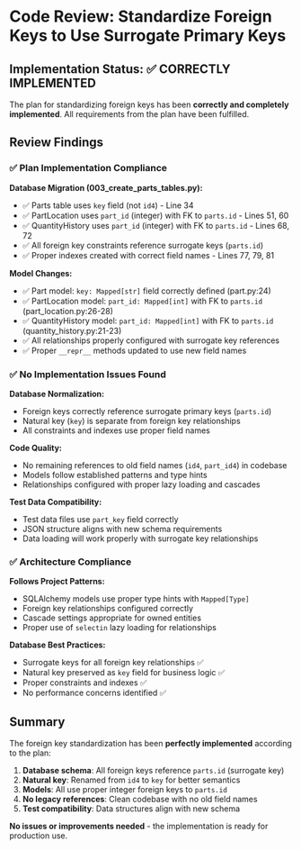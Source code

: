 # Code Review: Standardize Foreign Keys to Use Surrogate Primary Keys

## Implementation Status: ✅ CORRECTLY IMPLEMENTED

The plan for standardizing foreign keys has been **correctly and completely implemented**. All requirements from the plan have been fulfilled.

## Review Findings

### ✅ Plan Implementation Compliance

**Database Migration (003_create_parts_tables.py):**
- ✅ Parts table uses `key` field (not `id4`) - Line 34
- ✅ PartLocation uses `part_id` (integer) with FK to `parts.id` - Lines 51, 60
- ✅ QuantityHistory uses `part_id` (integer) with FK to `parts.id` - Lines 68, 72
- ✅ All foreign key constraints reference surrogate keys (`parts.id`)
- ✅ Proper indexes created with correct field names - Lines 77, 79, 81

**Model Changes:**
- ✅ Part model: `key: Mapped[str]` field correctly defined (part.py:24)
- ✅ PartLocation model: `part_id: Mapped[int]` with FK to `parts.id` (part_location.py:26-28)
- ✅ QuantityHistory model: `part_id: Mapped[int]` with FK to `parts.id` (quantity_history.py:21-23)
- ✅ All relationships properly configured with surrogate key references
- ✅ Proper `__repr__` methods updated to use new field names

### ✅ No Implementation Issues Found

**Database Normalization:**
- Foreign keys correctly reference surrogate primary keys (`parts.id`)
- Natural key (`key`) is separate from foreign key relationships
- All constraints and indexes use proper field names

**Code Quality:**
- No remaining references to old field names (`id4`, `part_id4`) in codebase
- Models follow established patterns and type hints
- Relationships configured with proper lazy loading and cascades

**Test Data Compatibility:**
- Test data files use `part_key` field correctly
- JSON structure aligns with new schema requirements
- Data loading will work properly with surrogate key relationships

### ✅ Architecture Compliance

**Follows Project Patterns:**
- SQLAlchemy models use proper type hints with `Mapped[Type]`
- Foreign key relationships configured correctly
- Cascade settings appropriate for owned entities
- Proper use of `selectin` lazy loading for relationships

**Database Best Practices:**
- Surrogate keys for all foreign key relationships ✅
- Natural key preserved as `key` field for business logic ✅
- Proper constraints and indexes ✅
- No performance concerns identified ✅

## Summary

The foreign key standardization has been **perfectly implemented** according to the plan:

1. **Database schema**: All foreign keys reference `parts.id` (surrogate key)
2. **Natural key**: Renamed from `id4` to `key` for better semantics
3. **Models**: All use proper integer foreign keys to `parts.id`
4. **No legacy references**: Clean codebase with no old field names
5. **Test compatibility**: Data structures align with new schema

**No issues or improvements needed** - the implementation is ready for production use.